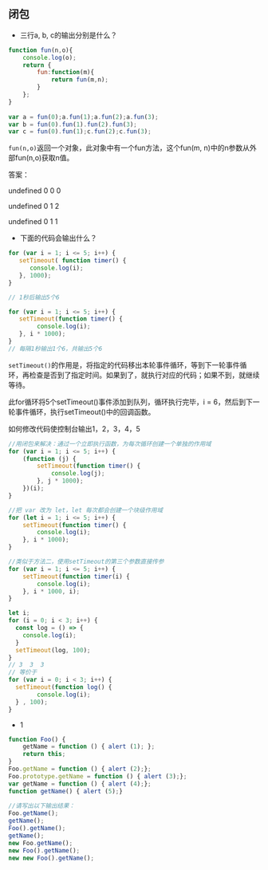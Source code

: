 ## 闭包

- 三行a, b, c的输出分别是什么？

```javascript
function fun(n,o){
    console.log(o);
    return {
        fun:function(m){
            return fun(m,n);
        }
    };
}
 
var a = fun(0);a.fun(1);a.fun(2);a.fun(3);
var b = fun(0).fun(1).fun(2).fun(3);
var c = fun(0).fun(1);c.fun(2);c.fun(3);
```

`fun(n,o)`返回一个对象，此对象中有一个fun方法，这个fun(m, n)中的n参数从外部fun(n,o)获取n值。

答案：

undefined 0 0 0 

undefined 0 1 2

undefined 0 1 1



- 下面的代码会输出什么？

```JavaScript
for (var i = 1; i <= 5; i++) {
   setTimeout( function timer() {
      console.log(i);
   }, 1000);
}

// 1秒后输出5个6
```

```javascript
for (var i = 1; i <= 5; i++) {
   setTimeout(function timer() {
        console.log(i);
   }, i * 1000);
}
// 每隔1秒输出1个6，共输出5个6
```

`setTimeout()`的作用是，将指定的代码移出本轮事件循环，等到下一轮事件循环，再检查是否到了指定时间。如果到了，就执行对应的代码；如果不到，就继续等待。

此for循环将5个setTimeout()事件添加到队列，循环执行完毕，i = 6，然后到下一轮事件循环，执行setTimeout()中的回调函数。

如何修改代码使控制台输出1，2，3，4，5

```JavaScript
//用闭包来解决：通过一个立即执行函数，为每次循环创建一个单独的作用域
for (var i = 1; i <= 5; i++) {
    (function (j) {
        setTimeout(function timer() {
            console.log(j);
        }, j * 1000);
    })(i);
}

//把 var 改为 let，let 每次都会创建一个块级作用域
for (let i = 1; i <= 5; i++) {
    setTimeout(function timer() {
        console.log(i);
    }, i * 1000);
}

//类似于方法二，使用setTimeout的第三个参数直接传参
for (var i = 1; i <= 5; i++) {
    setTimeout(function timer(i) {
        console.log(i);
    }, i * 1000, i);
}
```

```javascript
let i;  
for (i = 0; i < 3; i++) {  
  const log = () => {  
    console.log(i);  
  }  
  setTimeout(log, 100);  
}
// 3  3  3
// 等价于
for (var i = 0; i < 3; i++) {   
  setTimeout(function log() {  
        console.log(i);  
  } , 100);  
}
```

- 1

```javascript
function Foo() {
    getName = function () { alert (1); };
    return this;
}
Foo.getName = function () { alert (2);};
Foo.prototype.getName = function () { alert (3);};
var getName = function () { alert (4);};
function getName() { alert (5);}
 
//请写出以下输出结果：
Foo.getName();
getName();
Foo().getName();
getName();
new Foo.getName();
new Foo().getName();
new new Foo().getName();
```


